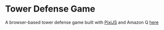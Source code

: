 # Tower Defense Game

A browser-based tower defense game built with [PixiJS](https://pixijs.com/) and Amazon Q [here](https://docs.aws.amazon.com/amazonq/)


